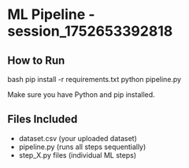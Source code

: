# ML Pipeline - session_1752653392818

## How to Run

bash
pip install -r requirements.txt
python pipeline.py


Make sure you have Python and pip installed.

## Files Included
- dataset.csv (your uploaded dataset)
- pipeline.py (runs all steps sequentially)
- step_X.py files (individual ML steps)
